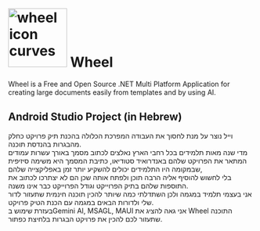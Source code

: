 # <img src="https://github.com/user-attachments/assets/8f8b54e8-7cf9-427a-b4a8-0499b0019a62" alt="wheel icon curves" width="120"/> **Wheel**


Wheel is a Free and Open Source .NET Multi Platform Application for creating large documents easily from templates and by using AI.

## Android Studio Project (in Hebrew)
וייל נוצר על מנת לחסוך את העבודה המפרכת הכלולה בהכנת תיק פרויקט כחלק מהבגרות בהנדסת תוכנה.  
מדי שנה מאות תלמידים בכל רחבי הארץ נאלצים לכתוב מסמך באורך עשרות עמודים המתאר את הפרויקט שלהם באנדרואיד סטודיאו, כתיבת המסמך היא משימה סיזיפית שבמקומה היו התלמידים יכולים להשקיע יותר זמן באפליקצייה שלהם,  
בלי לחשוש להוסיף אליה הרבה תוכן ולפתח אותה שכן הם לא יצתרכו לכתוב את התוספות שלהם בתיק הפרוייקט וגודל הפרוייקט כבר אינו משנה.  
אני בעצמי תלמיד במגמה ולכן השתדלתי כמה שיותר להכין תוכנה חינמית שתעזור לדור שלי ולדורות הבאים במגמה עם הכנת הטיק פרויקט.  
בעזרת שימוש בGemini AI, MSAGL, MAUI אני גאה להציג את Wheel התוכנה שתעזור לכם להכין את פרויקט הבגרות בלחיצת כפתור.
